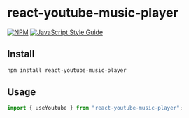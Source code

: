 # react-youtube-music-player

[![NPM](https://img.shields.io/npm/v/react-youtube-music-player.svg)](https://www.npmjs.com/package/react-youtube-music-player) [![JavaScript Style Guide](https://img.shields.io/badge/code_style-standard-brightgreen.svg)](https://standardjs.com)

## Install

```bash
npm install react-youtube-music-player
```

## Usage

```typescript
import { useYoutube } from "react-youtube-music-player";
```
